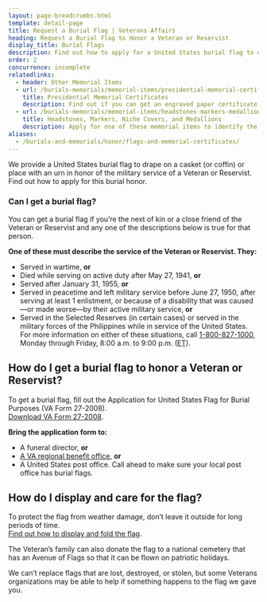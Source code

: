 ```yaml
---
layout: page-breadcrumbs.html
template: detail-page
title: Request a Burial Flag | Veterans Affairs
heading: Request a Burial Flag to Honor a Veteran or Reservist
display_title: Burial Flags
description: Find out how to apply for a United States burial flag to drape over the casket (or coffin) or place with the urn of a Veteran or Reservist in honor of their military service. And learn how to properly display and care for burial flags.
order: 2
concurrence: incomplete
relatedlinks:
  - header: Other Memorial Items
  - url: /burials-memorials/memorial-items/presidential-memorial-certificates/
    title: Presidential Memorial Certificates
    description: Find out if you can get an engraved paper certificate signed by the current president to honor the service of a Veteran or Reservist.
  - url: /burials-memorials/memorial-items/headstones-markers-medallions/
    title: Headstones, Markers, Niche Covers, and Medallions
    description: Apply for one of these memorial items to identify the burial place of a Veteran or eligible family member.
aliases:
  - /burials-and-memorials/honor/flags-and-memorial-certificates/
---
```


<div class="va-introtext">

We provide a United States burial flag to drape on a casket (or coffin) or place with an urn in honor of the military service of a Veteran or Reservist. Find out how to apply for this burial honor.

</div>

<div class="feature">
  
### Can I get a burial flag?

You can get a burial flag if you’re the next of kin or a close friend of the Veteran or Reservist and any one of the descriptions below is true for that person.

<b>One of these must describe the service of the Veteran or Reservist. They:</b>

- Served in wartime, <b>or</b>
- Died while serving on active duty after May 27, 1941, <b>or</b>
- Served after January 31, 1955, <b>or</b>
- Served in peacetime and left military service before June 27, 1950, after serving at least 1 enlistment, or because of a disability that was caused—or made worse—by their active military service, <b>or</b>
- Served in the Selected Reserves (in certain cases) or served in the military forces of the Philippines while in service of the United States. For more information on either of these situations, call <a href="tel:+1-800-827-1000">1-800-827-1000</a>, Monday through Friday, 8:00 a.m. to 9:00 p.m. (<abbr title="eastern time">ET</abbr>).

</div>

## How do I get a burial flag to honor a Veteran or Reservist?

To get a burial flag, fill out the Application for United States Flag for Burial Purposes (VA Form 27-2008). <br>
[Download VA Form 27-2008](https://www.vba.va.gov/pubs/forms/VBA-27-2008-ARE.pdf).

**Bring the application form to:**
- A funeral director, **or**
- [A VA regional benefit office](/find-locations/?facilityType=benefits), **or**
- A United States post office. Call ahead to make sure your local post office has burial flags.

## How do I display and care for the flag?

To protect the flag from weather damage, don’t leave it outside for long periods of time. <br>
[Find out how to display and fold the flag](https://www.legion.org/flag/questions-answers/91522/how-flag-be-displayed-fully-open-or-half-open-casket).

The Veteran’s family can also donate the flag to a national cemetery that has an Avenue of Flags so that it can be flown on patriotic holidays.

We can’t replace flags that are lost, destroyed, or stolen, but some Veterans organizations may be able to help if something happens to the flag we gave you.

